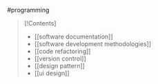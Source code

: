 #programming 

>[!Contents]
>- [[software documentation]]
>- [[software development methodologies]]
>- [[code refactoring]]
>- [[version control]]
>- [[design pattern]]
>- [[ui design]]
> 


